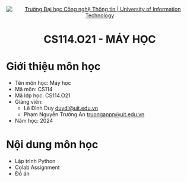 <p align="center">
  <a href="https://www.uit.edu.vn/" title="Trường Đại học Công nghệ Thông tin" style="border: 5;">
    <img src="https://i.imgur.com/WmMnSRt.png" alt="Trường Đại học Công nghệ Thông tin | University of Information Technology">
  </a>
</p>

<!-- Title -->
<h1 align="center"><b>CS114.O21 - MÁY HỌC</b></h1>

# Giới thiệu môn học
* Tên môn học: Máy học
* Mã môn: CS114
* Mã lớp học: CS114.O21
* Giảng viên:
    - Lê Đình Duy [duydl@uit.edu.vn](duydl@uit.edu.vn)
    - Phạm Nguyễn Trường An [truonganpn@uit.edu.vn](truonganpn@uit.edu.vn)
* Năm học: 2024
  
# Nội dung môn học
* Lập trình Python
* Colab Assignment
* Đồ án

